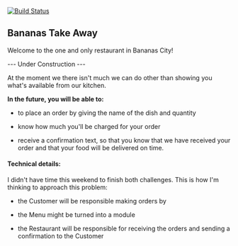 [![Build Status](https://travis-ci.org/anitacanita/takeaway-challenge.svg)](https://travis-ci.org/anitacanita/takeaway-challenge)

## Bananas Take Away


Welcome to the one and only restaurant in Bananas City!

--- Under Construction ---

At the moment we there isn't much we can do other than showing you what's available from our kitchen.

**In the future, you will be able to:**

- to place an order by giving the name of the dish and quantity

- know how much you'll be charged for your order

- receive a confirmation text, so that you know that we have received your order and that your food will be delivered on time.


#### Technical details:

I didn't have time this weekend to finish both challenges. This is how I'm thinking to approach this problem:

- the Customer will be responsible making orders by

- the Menu might be turned into a module

- the Restaurant will be responsible for receiving the orders and sending a confirmation to the Customer
